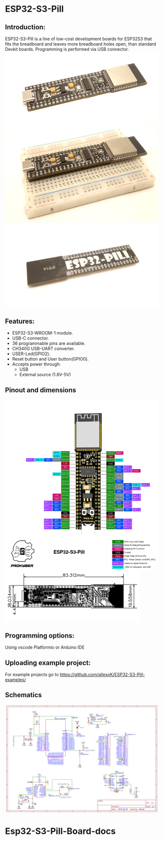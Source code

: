 # ESP32-S3-Pill
## Introduction:
ESP32-S3-Pill is a line of low-cost development boards for ESP32S3 that fits the breadboard and leaves more breadboard holes open, than standard Devkit boards.
Programming is performed via USB connector.
![ESP32-S3-Pill](pics/front.jpg)
![ESP32-S3-Pill](pics/frontbb.jpg)
![ESP32-S3-Pill](pics/back.jpg)

## Features:

- ESP32-S3-WROOM-1 module.
- USB-C connector.
- 36 programmable pins are available.
- CH340G USB-UART converter.
- USER-Led(GPIO2).
- Reset button and User button(GPIO0).
- Accepts power through:
  - USB
  - External source (1.8V-5V)

## Pinout and dimensions
![ESP32-S3-Pill pinout](ESP32-S3-pill_pinout_ver1.png)
![Dimensions](dimensions.png)

## Programming options:
Using vscode Platformio or Arduino IDE

## Uploading example project:
For example projects go to https://github.com/allexoK/ESP32-S3-Pill-examples/

## Schematics
![ESP32-S3-Pill schematics](schematics.png)
# Esp32-S3-Pill-Board-docs
